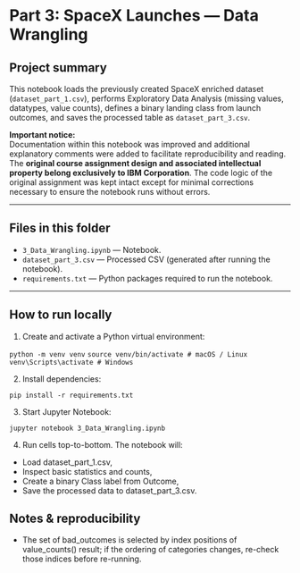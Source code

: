 # Part 3: SpaceX Launches — Data Wrangling

## Project summary 
This notebook loads the previously created SpaceX enriched dataset (`dataset_part_1.csv`), performs Exploratory Data Analysis (missing values, datatypes, value counts), defines a binary landing class from launch outcomes, and saves the processed table as `dataset_part_3.csv`.

**Important notice:**  
Documentation within this notebook was improved and additional explanatory comments were added to facilitate reproducibility and reading. The **original course assignment design and associated intellectual property belong exclusively to IBM Corporation**. The code logic of the original assignment was kept intact except for minimal corrections necessary to ensure the notebook runs without errors.

---

## Files in this folder
- `3_Data_Wrangling.ipynb` — Notebook.  
- `dataset_part_3.csv` — Processed CSV (generated after running the notebook).  
- `requirements.txt` — Python packages required to run the notebook.

---

## How to run locally

1. Create and activate a Python virtual environment:

`python -m venv venv`
`source venv/bin/activate # macOS / Linux`
`venv\Scripts\activate # Windows`

2. Install dependencies:

`pip install -r requirements.txt`

3. Start Jupyter Notebook:

`jupyter notebook 3_Data_Wrangling.ipynb`

4. Run cells top-to-bottom. The notebook will:

* Load dataset_part_1.csv,
* Inspect basic statistics and counts,
* Create a binary Class label from Outcome,
* Save the processed data to dataset_part_3.csv.

## Notes & reproducibility

- The set of bad_outcomes is selected by index positions of value_counts() result; if the ordering of categories changes, re-check those indices before re-running.
